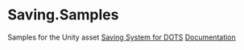 # Saving.Samples

Samples for the Unity asset [Saving System for DOTS](https://u3d.as/3nbe)
[Documentation](https://saving.enzenebner.com/docs)
